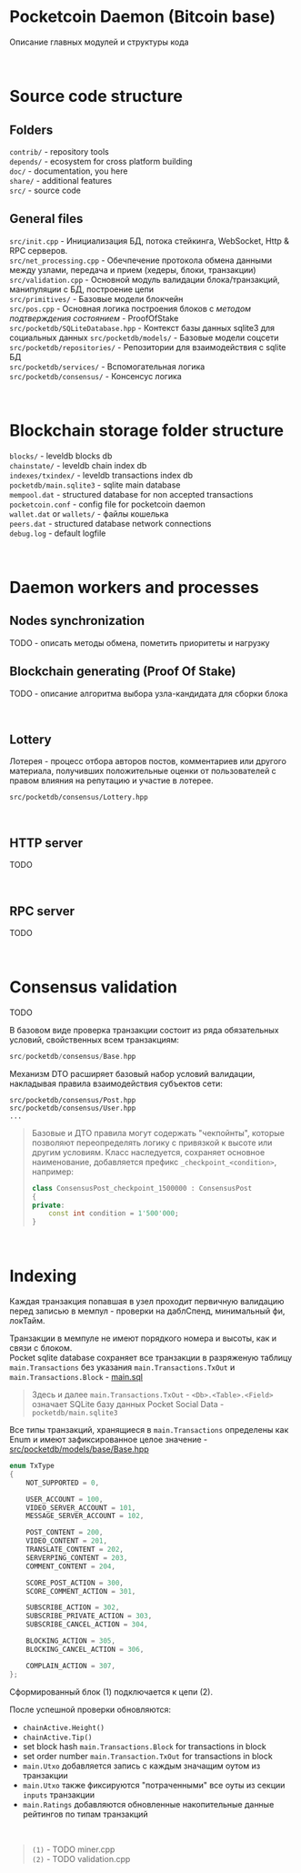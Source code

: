 # Pocketcoin Daemon (Bitcoin base)
Описание главных модулей и структуры кода

<br>

# Source code structure

## Folders
`contrib/` - repository tools\
`depends/` - ecosystem for cross platform building\
`doc/` - documentation, you here\
`share/` - additional features\
`src/` - source code

## General files
`src/init.cpp` - Инициализация БД, потока стейкинга, WebSocket, Http & RPC серверов.\
`src/net_processing.cpp` - Обечпечение протокола обмена данными между узлами, передача и прием (хедеры, блоки, транзакции)\
`src/validation.cpp` - Основной модуль валидации блока/транзакций, манипуляции с БД, построение цепи\
`src/primitives/` - Базовые модели блокчейн\
`src/pos.cpp` - Основная логика построения блоков с *методом подтверждения состоянием* - ProofOfStake\
`src/pocketdb/SQLiteDatabase.hpp` - Контекст базы данных sqlite3 для социальных данных
`src/pocketdb/models/` - Базовые модели соцсети\
`src/pocketdb/repositories/` - Репозитории для взаимодействия с sqlite БД\
`src/pocketdb/services/` - Вспомогательная логика\
`src/pocketdb/consensus/` - Консенсус логика

<br>

# Blockchain storage folder structure
`blocks/` - leveldb blocks db\
`chainstate/` - leveldb chain index db\
`indexes/txindex/` - leveldb transactions index db\
`pocketdb/main.sqlite3` - sqlite main database\
`mempool.dat` - structured database for non accepted transactions\
`pocketcoin.conf` - config file for pocketcoin daemon\
`wallet.dat` or `wallets/` - файлы кошелька\
`peers.dat` - structured database network connections\
`debug.log` - default logfile

<br>

# Daemon workers and processes

## Nodes synchronization
TODO - описать методы обмена, пометить приоритеты и нагрузку


## Blockchain generating (Proof Of Stake)

TODO - описание алгоритма выбора узла-кандидата для сборки блока

<!-- - инит.спп стартует тред для пос воркера
- луп с попыткой расчета хеша
  - гет аловуед койнс фром валет
  - бац формирование блока через майнер.спп
  - формирование пос транзакции
  - определение победителей социал лотереи
  - сортировка и отбор
  - сборка и подпись блока
  - оповестить пиры о новом блоке -->

<br>

## Lottery
Лотерея - процесс отбора авторов постов, комментариев или другого материала, получивших положительные оценки от пользователей с правом влияния на репутацию и участие в лотерее.
```
src/pocketdb/consensus/Lottery.hpp
```

<br>

## HTTP server
TODO

<br>

## RPC server
TODO

<br>

# Consensus validation
TODO

В базовом виде проверка транзакции состоит из ряда обязательных условий, свойственных всем транзакциям:
```c++
src/pocketdb/consensus/Base.hpp
```

Механизм DTO расширяет базовый набор условий валидации, накладывая правила взаимодействия субъектов сети:
```
src/pocketdb/consensus/Post.hpp
src/pocketdb/consensus/User.hpp
...
```

> Базовые и ДТО правила могут содержать "чекпойнты", которые позволяют переопределять логику с привязкой к высоте или другим условиям. Класс наследуется, сохраняет основное наименование, добавляется префикс `_checkpoint_<condition>`, например:
>   ```c++
>   class ConsensusPost_checkpoint_1500000 : ConsensusPost
>   {
>   private:
>       const int condition = 1'500'000;
>   }
>   ```

<br>

# Indexing
Каждая транзакция попавшая в узел проходит первичную валидацию перед записью в мемпул - проверки на даблСпенд, минимальный фи, локТайм.

Транзакции в мемпуле не имеют порядкого номера и высоты, как и связи с блоком.\
Pocket sqlite database сохраняет все транзакции в разряженую таблицу `main.Transactions` без указания `main.Transactions.TxOut` и `main.Transactions.Block` - [main.sql](https://github.com/pocketnetteam/pocketnet.core/blob/feature/sqlite/src/pocketdb/docs/main.sql)

> Здесь и далее `main.Transactions.TxOut` - `<Db>.<Table>.<Field>` означает SQLite базу данных Pocket Social Data - `pocketdb/main.sqlite3`

Все типы транзакций, хранящиеся в `main.Transactions` определены как Enum и имеют зафиксированное целое значение - [src/pocketdb/models/base/Base.hpp]()
```c++
enum TxType
{
    NOT_SUPPORTED = 0,

    USER_ACCOUNT = 100,
    VIDEO_SERVER_ACCOUNT = 101,
    MESSAGE_SERVER_ACCOUNT = 102,

    POST_CONTENT = 200,
    VIDEO_CONTENT = 201,
    TRANSLATE_CONTENT = 202,
    SERVERPING_CONTENT = 203,
    COMMENT_CONTENT = 204,

    SCORE_POST_ACTION = 300,
    SCORE_COMMENT_ACTION = 301,

    SUBSCRIBE_ACTION = 302,
    SUBSCRIBE_PRIVATE_ACTION = 303,
    SUBSCRIBE_CANCEL_ACTION = 304,

    BLOCKING_ACTION = 305,
    BLOCKING_CANCEL_ACTION = 306,

    COMPLAIN_ACTION = 307,
};
```

Сформированный блок (1) подключается к цепи (2).

После успешной проверки обновляются:
- `chainActive.Height()`
- `chainActive.Tip()`
- set block hash `main.Transactions.Block` for transactions in block
- set order number `main.Transaction.TxOut` for transactions in block
- `main.Utxo` добавляется запись с каждым значащим оутом из транзакции
- `main.Utxo` также фиксируются "потраченными" все оуты из секции `inputs` транзакции
- `main.Ratings` добавляются обновленные накопительные данные рейтингов по типам транзакций

<br>

> `(1)` - TODO miner.cpp\
> `(2)` - TODO validation.cpp











